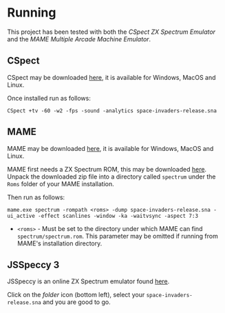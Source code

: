 # Running

This project has been tested with both the *CSpect ZX Spectrum Emulator* and the *MAME Multiple Arcade Machine Emulator*.

## CSpect

CSpect may be downloaded [here](https://mdf200.itch.io/cspect), it is available for Windows, MacOS and Linux.

Once installed run as follows:

```
CSpect +tv -60 -w2 -fps -sound -analytics space-invaders-release.sna
```

## MAME

MAME may be downloaded [here](https://www.mamedev.org/), it is available for Windows, MacOS and Linux.

MAME first needs a ZX Spectrum ROM, this may be downloaded [here](https://wowroms.com/en/roms/mame/download-zx-spectrum/107622.html).  Unpack the downloaded zip file into a directory called `spectrum` under the `Roms` folder of your MAME installation.

Then run as follows:

```
mame.exe spectrum -rompath <roms> -dump space-invaders-release.sna -ui_active -effect scanlines -window -ka -waitvsync -aspect 7:3
```

* `<roms>` - Must be set to the directory under which MAME can find `spectrum/spectrum.rom`.  This parameter may be omitted if running from MAME's installation directory.

## JSSpeccy 3

JSSpeccy is an online ZX Spectrum emulator found [here](https://www.jsspeccy.zxdemo.org/).

Click on the *folder* icon (bottom left), select your `space-invaders-release.sna` and you are good to go.

